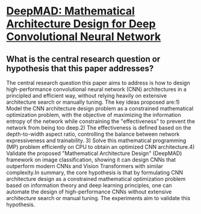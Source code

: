 # [DeepMAD: Mathematical Architecture Design for Deep Convolutional Neural   Network](https://arxiv.org/abs/2303.02165)

## What is the central research question or hypothesis that this paper addresses?

The central research question this paper aims to address is how to design high-performance convolutional neural network (CNN) architectures in a principled and efficient way, without relying heavily on extensive architecture search or manually tuning. The key ideas proposed are:1) Model the CNN architecture design problem as a constrained mathematical optimization problem, with the objective of maximizing the information entropy of the network while constraining the "effectiveness" to prevent the network from being too deep.2) The effectiveness is defined based on the depth-to-width aspect ratio, controlling the balance between network expressiveness and trainability. 3) Solve this mathematical programming (MP) problem efficiently on CPU to obtain an optimized CNN architecture.4) Validate the proposed "Mathematical Architecture Design" (DeepMAD) framework on image classification, showing it can design CNNs that outperform modern CNNs and Vision Transformers with similar complexity.In summary, the core hypothesis is that by formulating CNN architecture design as a constrained mathematical optimization problem based on information theory and deep learning principles, one can automate the design of high-performance CNNs without extensive architecture search or manual tuning. The experiments aim to validate this hypothesis.
